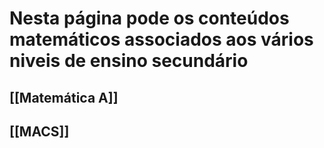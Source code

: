 # Nesta página pode os conteúdos matemáticos associados aos vários niveis de ensino secundário

## [[Matemática A]] 

## [[MACS]]


